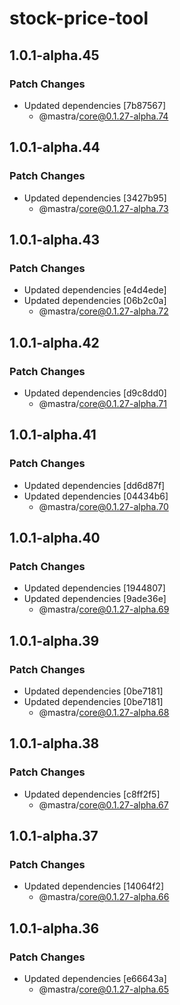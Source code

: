 # stock-price-tool

## 1.0.1-alpha.45

### Patch Changes

- Updated dependencies [7b87567]
  - @mastra/core@0.1.27-alpha.74

## 1.0.1-alpha.44

### Patch Changes

- Updated dependencies [3427b95]
  - @mastra/core@0.1.27-alpha.73

## 1.0.1-alpha.43

### Patch Changes

- Updated dependencies [e4d4ede]
- Updated dependencies [06b2c0a]
  - @mastra/core@0.1.27-alpha.72

## 1.0.1-alpha.42

### Patch Changes

- Updated dependencies [d9c8dd0]
  - @mastra/core@0.1.27-alpha.71

## 1.0.1-alpha.41

### Patch Changes

- Updated dependencies [dd6d87f]
- Updated dependencies [04434b6]
  - @mastra/core@0.1.27-alpha.70

## 1.0.1-alpha.40

### Patch Changes

- Updated dependencies [1944807]
- Updated dependencies [9ade36e]
  - @mastra/core@0.1.27-alpha.69

## 1.0.1-alpha.39

### Patch Changes

- Updated dependencies [0be7181]
- Updated dependencies [0be7181]
  - @mastra/core@0.1.27-alpha.68

## 1.0.1-alpha.38

### Patch Changes

- Updated dependencies [c8ff2f5]
  - @mastra/core@0.1.27-alpha.67

## 1.0.1-alpha.37

### Patch Changes

- Updated dependencies [14064f2]
  - @mastra/core@0.1.27-alpha.66

## 1.0.1-alpha.36

### Patch Changes

- Updated dependencies [e66643a]
  - @mastra/core@0.1.27-alpha.65

